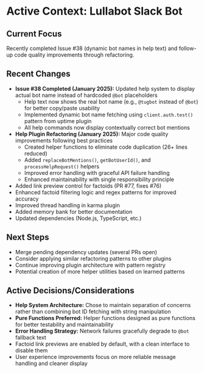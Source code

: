 # Active Context: Lullabot Slack Bot

## Current Focus
Recently completed Issue #38 (dynamic bot names in help text) and follow-up code quality improvements through refactoring.

## Recent Changes
- **Issue #38 Completed (January 2025):** Updated help system to display actual bot name instead of hardcoded `@bot` placeholders
  - Help text now shows the real bot name (e.g., `@tugbot` instead of `@bot`) for better copy/paste usability
  - Implemented dynamic bot name fetching using `client.auth.test()` pattern from uptime plugin
  - All help commands now display contextually correct bot mentions
- **Help Plugin Refactoring (January 2025):** Major code quality improvements following best practices
  - Created helper functions to eliminate code duplication (26+ lines reduced)
  - Added `replaceBotMentions()`, `getBotUserId()`, and `processHelpRequest()` helpers
  - Improved error handling with graceful API failure handling
  - Enhanced maintainability with single responsibility principle
- Added link preview control for factoids (PR #77, fixes #76) 
- Enhanced factoid filtering logic and regex patterns for improved accuracy
- Improved thread handling in karma plugin
- Added memory bank for better documentation
- Updated dependencies (Node.js, TypeScript, etc.)

## Next Steps
- Merge pending dependency updates (several PRs open)
- Consider applying similar refactoring patterns to other plugins
- Continue improving plugin architecture with pattern registry
- Potential creation of more helper utilities based on learned patterns

## Active Decisions/Considerations
- **Help System Architecture:** Chose to maintain separation of concerns rather than combining bot ID fetching with string manipulation
- **Pure Functions Preferred:** Helper functions designed as pure functions for better testability and maintainability
- **Error Handling Strategy:** Network failures gracefully degrade to `@bot` fallback text
- Factoid link previews are enabled by default, with a clean interface to disable them
- User experience improvements focus on more reliable message handling and cleaner display 
